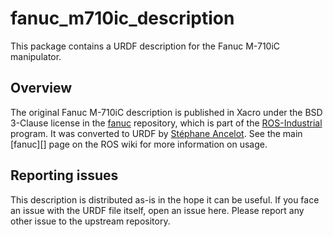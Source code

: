 # fanuc_m710ic_description

This package contains a URDF description for the Fanuc M-710iC manipulator.

## Overview

The original Fanuc M-710iC description is published in Xacro under the BSD 3-Clause license in the [fanuc](https://github.com/ros-industrial/fanuc) repository, which is part of the [ROS-Industrial](http://wiki.ros.org/Industrial) program. It was converted to URDF by [Stéphane Ancelot](https://github.com/sancelot). See the main [fanuc][] page on the ROS wiki for more information on usage.

## Reporting issues

This description is distributed as-is in the hope it can be useful. If you face an issue with the URDF file itself, open an issue here. Please report any other issue to the upstream repository.
